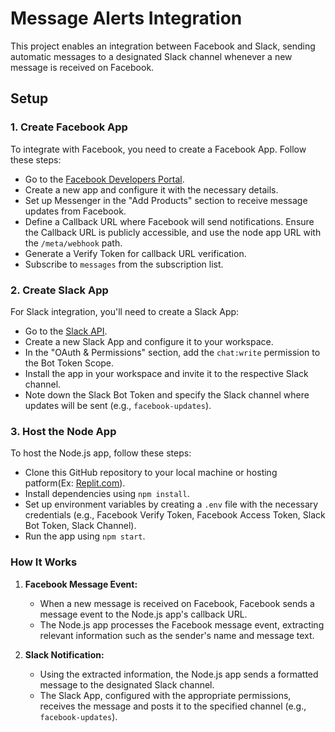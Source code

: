 # Message Alerts Integration

This project enables an integration between Facebook and Slack, sending automatic messages to a designated Slack channel whenever a new message is received on Facebook.

## Setup

### 1. Create Facebook App

To integrate with Facebook, you need to create a Facebook App. Follow these steps:

- Go to the [Facebook Developers Portal](https://developers.facebook.com/).
- Create a new app and configure it with the necessary details.
- Set up Messenger in the "Add Products" section to receive message updates from Facebook.
- Define a Callback URL where Facebook will send notifications. Ensure the Callback URL is publicly accessible, and use the node app URL with the `/meta/webhook` path.
- Generate a Verify Token for callback URL verification.
- Subscribe to `messages` from the subscription list.

### 2. Create Slack App

For Slack integration, you'll need to create a Slack App:

- Go to the [Slack API](https://api.slack.com/).
- Create a new Slack App and configure it to your workspace.
- In the "OAuth & Permissions" section, add the `chat:write` permission to the Bot Token Scope.
- Install the app in your workspace and invite it to the respective Slack channel.
- Note down the Slack Bot Token and specify the Slack channel where updates will be sent (e.g., `facebook-updates`).

### 3. Host the Node App

To host the Node.js app, follow these steps:

- Clone this GitHub repository to your local machine or hosting patform(Ex: [Replit.com](https://replit.com/)).
- Install dependencies using `npm install`.
- Set up environment variables by creating a `.env` file with the necessary credentials (e.g., Facebook Verify Token, Facebook Access Token, Slack Bot Token, Slack Channel).
- Run the app using `npm start`.

### How It Works

1. **Facebook Message Event:**

   - When a new message is received on Facebook, Facebook sends a message event to the Node.js app's callback URL.
   - The Node.js app processes the Facebook message event, extracting relevant information such as the sender's name and message text.

2. **Slack Notification:**
   - Using the extracted information, the Node.js app sends a formatted message to the designated Slack channel.
   - The Slack App, configured with the appropriate permissions, receives the message and posts it to the specified channel (e.g., `facebook-updates`).
